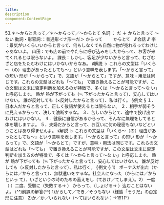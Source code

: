 ```yaml
---
title:
description
component:ContentPage
---
```



53.＊～からと言って／＊～からって／～からとて
名詞 ： だ ＋ からと言って ～ ない
動詞・形容詞:：普通形＜ナ形ーだ＞ からって  
      からとて  
♪会話 ♪
李 ：景気がいくらいいからと言って、何もしなくても自然に物が売れるってわけじゃあないよ。 山田：でも店の前でやたらに呼び込みをしたからって、お客が来てくれるとは限らないよ。 課長：しかし、客足が少ないからと言って、むざむざと店をたたむわけにはいかないからなあ。
♯解説 ♭
これらの文型は「いくら～（の）理由があったとしても～」という意味を表します。「～からと言って」の短い 形が「～からって」で、文語が「～からとて」ですが、意味・用法は同じです。これらの文型はどれも「～ても」 で置き換えることが可能ですが、この文型は文末に否定判断を加えるのが特徴で、多くは「～からと言って～な
い」と呼応します。
熱が 熱が下がっても（≒ 下がったからと言って）、安心してはいけない。 誰が反対しても（×反対したからと言って）、私は行く。
§例文 §
１．日本人だからと言って、正しく敬語が使えるとは限らない。
２．相手が弱そうに見えるからって、決して油断するな。
３．苦しいからとて、途中で投げ出すわけにはいかない。
４．健康に自信があるからって、そんなに無理をしてると体を壊しますよ。
５．夫婦だからと言って、お互いに何の秘密もないなどということはあり得ませんよ。
♯解説 ♭
これらの文型は「いくら～（の）理由があったとしても～」という意味を表します。「～からと言って」の短い 形が「～からって」で、文語が「～からとて」ですが、意味・用法は同じです。これらの文型はどれも「～ても」 で置き換えることが可能ですが、この文型は文末に否定判断を加えるのが特徴で、多くは「～からと言って～な
い」と呼応します。
熱が 熱が下がっても（≒ 下がったからと言って）、安心してはいけない。 誰が反対しても（×反対したからと言って）、私は行く。
§例文 §
1） ボーナスが出た（からには／からと言って）、無駄遣いをするな。社会人になった（からには／からといっ て）、いざというの時のための蓄えをし（ておけ／てしまえ）。2） 一度（ ）二度、受験に（失敗する→ ）
からって、（しょげる→ ）込むことはないよ。
(^^)前課の解答(^^)
1)からして／でき／そうもない（様態「そうだ」の否定形に注意）
2)か／か／いられない（～てはいられない：→191Ｐ）
